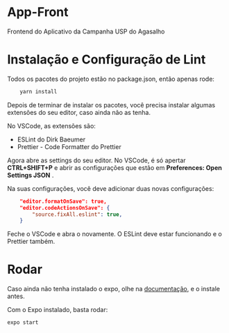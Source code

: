 # App-Front

Frontend do Aplicativo da Campanha USP do Agasalho

# Instalação e Configuração de Lint

Todos os pacotes do projeto estão no package.json, então apenas rode:

```Bash
    yarn install
```

Depois de terminar de instalar os pacotes, você precisa instalar algumas extensões do seu editor, caso ainda não as tenha.

No VSCode, as extensões são:

- ESLint do Dirk Baeumer
- Prettier - Code Formatter do Prettier

Agora abre as settings do seu editor. No VSCode, é só apertar **CTRL+SHIFT+P** e abrir as configurações que estão em **Preferences: Open Settings JSON** .

Na suas configurações, você deve adicionar duas novas configurações:

```json
    "editor.formatOnSave": true,
    "editor.codeActionsOnSave": {
        "source.fixAll.eslint": true,
    }
```

Feche o VSCode e abra o novamente. O ESLint deve estar funcionando e o Prettier também.

# Rodar

Caso ainda não tenha instalado o expo, olhe na
[documentação](https://docs.expo.io/get-started/installation/), e o instale antes.

Com o Expo instalado, basta rodar:

```bash
expo start
```
